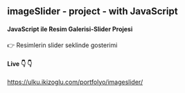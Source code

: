 ## imageSlider - project - with JavaScript  
 #### JavaScript ile Resim Galerisi-Slider Projesi  
 :point_right: Resimlerin slider seklinde gosterimi 
 
 #### Live :point_down: :point_down: 
https://ulku.ikizoglu.com/portfolyo/imageslider/


![]()
---
![]()
---

